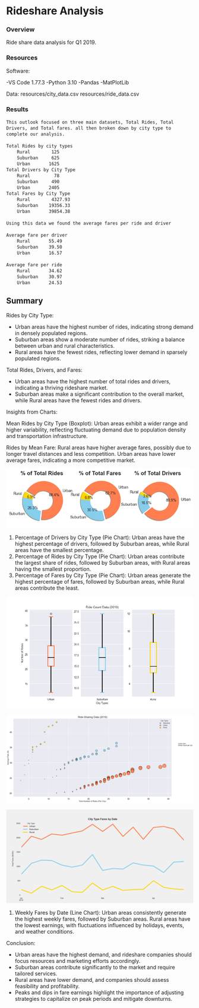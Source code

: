 # Rideshare Analysis

### Overview

Ride share data analysis for Q1 2019.

### Resources

Software:

-VS Code 1.77.3
-Python 3.10
-Pandas
-MatPlotLib

Data:
resources/city_data.csv
resources/ride_data.csv

### Results

    This outlook focused on three main datasets, Total Rides, Total Drivers, and Total fares. all then broken down by city type to complete our analysis.

    Total Rides by city types
        Rural        125
        Suburban     625
        Urban       1625
    Total Drivers by City Type
        Rural         78
        Suburban     490
        Urban       2405
    Total Fares by City Type
        Rural        4327.93
        Suburban    19356.33
        Urban       39854.38

    Using this data we found the average fares per ride and driver

    Average fare per driver
        Rural       55.49
        Suburban    39.50
        Urban       16.57

    Average fare per ride
        Rural       34.62
        Suburban    30.97
        Urban       24.53


## Summary


Rides by City Type:

* Urban areas have the highest number of rides, indicating strong demand in densely populated regions.
* Suburban areas show a moderate number of rides, striking a balance between urban and rural characteristics.
* Rural areas have the fewest rides, reflecting lower demand in sparsely populated regions.

Total Rides, Drivers, and Fares:

* Urban areas have the highest number of total rides and drivers, indicating a thriving rideshare market.
* Suburban areas make a significant contribution to the overall market, while Rural areas have the fewest rides and drivers.

Insights from Charts:


Mean Rides by City Type (Boxplot): Urban areas exhibit a wider range and higher variability, reflecting fluctuating demand due to population density and transportation infrastructure.


Rides by Mean Fare: Rural areas have higher average fares, possibly due to longer travel distances and less competition. Urban areas have lower average fares, indicating a more competitive market.


![percentages](https://raw.githubusercontent.com/LJD0/Rideshare_Analysis/main/analysis/city_type_percentages.png)

1. Percentage of Drivers by City Type (Pie Chart): Urban areas have the highest percentage of drivers, followed by Suburban areas, while Rural areas have the smallest percentage.
2. Percentage of Rides by City Type (Pie Chart): Urban areas contribute the largest share of rides, followed by Suburban areas, with Rural areas having the smallest proportion.
3. Percentage of Fares by City Type (Pie Chart): Urban areas generate the highest percentage of fares, followed by Suburban areas, while Rural areas contribute the least.




![mean_city_boxplot](https://raw.githubusercontent.com/LJD0/Rideshare_Analysis/main/analysis/ride_count_boxplot.png)






![rides_by_mean_fares](https://raw.githubusercontent.com/LJD0/Rideshare_Analysis/main/analysis/ride_by_avg_fare.png)






![date_line_chart](https://raw.githubusercontent.com/LJD0/Rideshare_Analysis/main/analysis/city_type_fares_by_date.png)

1. Weekly Fares by Date (Line Chart): Urban areas consistently generate the highest weekly fares, followed by Suburban areas. Rural areas have the lowest earnings, with fluctuations influenced by holidays, events, and weather conditions.

Conclusion:

* Urban areas have the highest demand, and rideshare companies should focus resources and marketing efforts accordingly.
* Suburban areas contribute significantly to the market and require tailored services.
* Rural areas have lower demand, and companies should assess feasibility and profitability.
* Peaks and dips in fare earnings highlight the importance of adjusting strategies to capitalize on peak periods and mitigate downturns.
